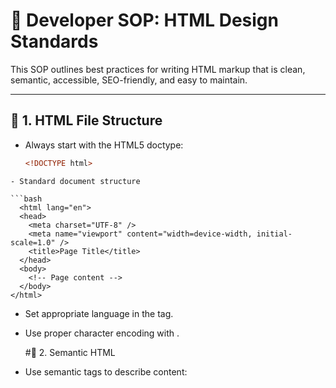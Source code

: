 # 🎨 Developer SOP: HTML Design Standards

This SOP outlines best practices for writing HTML markup that is clean, semantic, accessible, SEO-friendly, and easy to maintain.

---

## 📁 1. HTML File Structure

- Always start with the HTML5 doctype:

  ```html
  <!DOCTYPE html>
```
- Standard document structure

```bash
  <html lang="en">
  <head>
    <meta charset="UTF-8" />
    <meta name="viewport" content="width=device-width, initial-scale=1.0" />
    <title>Page Title</title>
  </head>
  <body>
    <!-- Page content -->
  </body>
</html>
```
- Set appropriate language in the <html lang="..."> tag.
- Use proper character encoding with <meta charset="UTF-8">.

  #🧱 2. Semantic HTML
- Use semantic tags to describe content:
